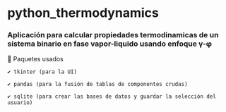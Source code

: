  # python_thermodynamics
 ### Aplicación para calcular propiedades termodinamicas de un sistema binario en fase vapor-liquido usando enfoque γ-φ


 📌 Paquetes usados

    ✔️ tkinter (para la UI)

    ✔️ pandas (para la fusión de tablas de componentes crudas)

    ✔️ sqlite (para crear las bases de datos y guardar la selección del usuario)

